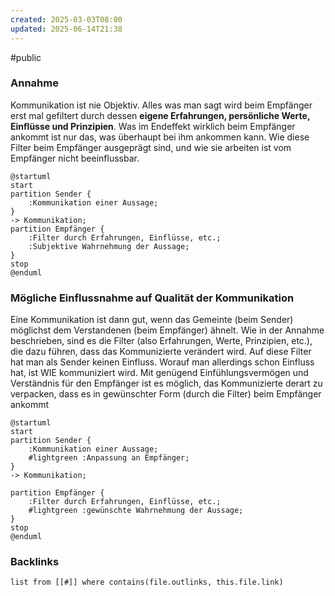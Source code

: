 ```yaml
---
created: 2025-03-03T08:00
updated: 2025-06-14T21:38
---
```

#public 
### Annahme
Kommunikation ist nie Objektiv. Alles was man sagt wird beim Empfänger erst mal gefiltert durch dessen **eigene Erfahrungen, persönliche Werte, Einflüsse und Prinzipien**. Was im Endeffekt wirklich beim Empfänger ankommt ist nur das, was überhaupt bei ihm ankommen kann. Wie diese Filter beim Empfänger ausgeprägt sind, und wie sie arbeiten ist vom Empfänger nicht beeinflussbar.


```plantuml
@startuml 
start 
partition Sender { 
	:Kommunikation einer Aussage; 
} 
-> Kommunikation;
partition Empfänger { 
	:Filter durch Erfahrungen, Einflüsse, etc.; 
	:Subjektive Wahrnehmung der Aussage; 
} 
stop 
@enduml
```

### Mögliche Einflussnahme auf Qualität der  Kommunikation 
Eine Kommunikation ist dann gut, wenn das Gemeinte (beim Sender) möglichst dem Verstandenen (beim Empfänger) ähnelt. Wie in der Annahme beschrieben, sind es die Filter (also Erfahrungen, Werte, Prinzipien, etc.), die dazu führen, dass das Kommunizierte verändert wird. Auf diese Filter hat man als Sender keinen Einfluss.
Worauf man allerdings schon Einfluss hat, ist WIE kommuniziert wird. Mit genügend Einfühlungsvermögen und Verständnis für den Empfänger ist es möglich, das Kommunizierte derart zu verpacken, dass es in gewünschter Form (durch die Filter) beim Empfänger ankommt

```plantuml
@startuml 
start 
partition Sender { 
	:Kommunikation einer Aussage; 
	#lightgreen :Anpassung an Empfänger;
} 
-> Kommunikation;

partition Empfänger { 
	:Filter durch Erfahrungen, Einflüsse, etc.; 
	#lightgreen :gewünschte Wahrnehmung der Aussage; 
} 
stop 
@enduml
```

### Backlinks
```dataview 
list from [[#]] where contains(file.outlinks, this.file.link)
```


